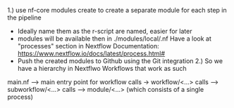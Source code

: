 1.) use nf-core modules create to create a separate module for each step in the pipeline
 * Ideally name them as the r-script are named, easier for later
 * modules will be available then in ./modules/local/<name>.nf
 Have a look at "processes" section in Nextflow Documentation: https://www.nextflow.io/docs/latest/process.html#
 * Push the created modules to Github using the Git integration
2.) So we have a hierarchy in Nextflwo Workflows that work as such

main.nf --> main entry point for workflow
   calls -> workflow/<...>
     calls --> subworkflow/<...>
        calls --> module/<...>
          (which consists of a single process)
